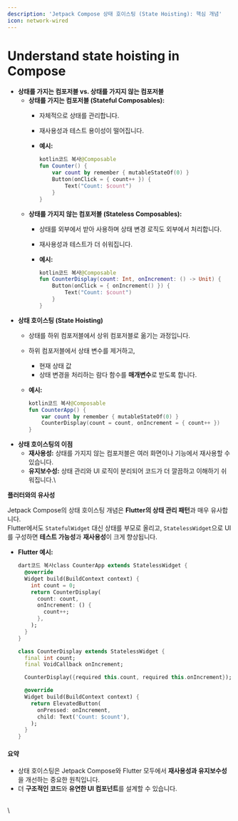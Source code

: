```yaml
---
description: 'Jetpack Compose 상태 호이스팅 (State Hoisting): 핵심 개념'
icon: network-wired
---
```


# Understand state hoisting in Compose

* **상태를 가지는 컴포저블 vs. 상태를 가지지 않는 컴포저블**
  * **상태를 가지는 컴포저블 (Stateful Composables):**
    * 자체적으로 상태를 관리합니다.
    * 재사용성과 테스트 용이성이 떨어집니다.
    *   **예시:**

        ```kotlin
        kotlin코드 복사@Composable
        fun Counter() {
            var count by remember { mutableStateOf(0) }
            Button(onClick = { count++ }) {
                Text("Count: $count")
            }
        }
        ```
  * **상태를 가지지 않는 컴포저블 (Stateless Composables):**
    * 상태를 외부에서 받아 사용하며 상태 변경 로직도 외부에서 처리합니다.
    * 재사용성과 테스트가 더 쉬워집니다.
    *   **예시:**

        ```kotlin
        kotlin코드 복사@Composable
        fun CounterDisplay(count: Int, onIncrement: () -> Unit) {
            Button(onClick = { onIncrement() }) {
                Text("Count: $count")
            }
        }
        ```
* **상태 호이스팅 (State Hoisting)**
  * 상태를 하위 컴포저블에서 상위 컴포저블로 옮기는 과정입니다.
  * 하위 컴포저블에서 상태 변수를 제거하고,
    * 현재 상태 값
    * 상태 변경을 처리하는 람다 함수를 **매개변수**로 받도록 합니다.
  *   **예시:**

      ```kotlin
      kotlin코드 복사@Composable
      fun CounterApp() {
          var count by remember { mutableStateOf(0) }
          CounterDisplay(count = count, onIncrement = { count++ })
      }
      ```
* **상태 호이스팅의 이점**
  * **재사용성:** 상태를 가지지 않는 컴포저블은 여러 화면이나 기능에서 재사용할 수 있습니다.
  * **유지보수성:** 상태 관리와 UI 로직이 분리되어 코드가 더 깔끔하고 이해하기 쉬워집니다.\


**플러터와의 유사성**

Jetpack Compose의 상태 호이스팅 개념은 **Flutter의 상태 관리 패턴**과 매우 유사합니다.\
Flutter에서도 `StatefulWidget` 대신 상태를 부모로 올리고, `StatelessWidget`으로 UI를 구성하면 **테스트 가능성**과 **재사용성**이 크게 향상됩니다.

*   **Flutter 예시:**

    ```dart
    dart코드 복사class CounterApp extends StatelessWidget {
      @override
      Widget build(BuildContext context) {
        int count = 0;
        return CounterDisplay(
          count: count,
          onIncrement: () {
            count++;
          },
        );
      }
    }

    class CounterDisplay extends StatelessWidget {
      final int count;
      final VoidCallback onIncrement;

      CounterDisplay({required this.count, required this.onIncrement});

      @override
      Widget build(BuildContext context) {
        return ElevatedButton(
          onPressed: onIncrement,
          child: Text('Count: $count'),
        );
      }
    }
    ```

#### 요약

* 상태 호이스팅은 Jetpack Compose와 Flutter 모두에서 **재사용성과 유지보수성**을 개선하는 중요한 원칙입니다.&#x20;
* 더 **구조적인 코드**와 **유연한 UI 컴포넌트**를 설계할 수 있습니다.

\
\
